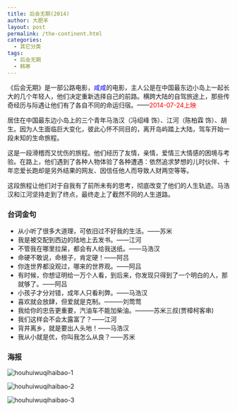 ```yaml
---
title: 后会无期(2014)
author: 大肥羊
layout: post
permalink: /the-continent.html
categories:
  - 其它分类
tags:
  - 后会无期
  - 韩寒
---
```

《后会无期》是一部公路电影，<span style="color: #0000ff;">咸咸</span>的电影，主人公是在中国最东边小岛上一起长大的几个年轻人，他们决定重新选择自己的前路。横跨大陆的自驾旅途上，那些传奇经历与际遇让他们有了各自不同的命运归宿。——<span style="color: #ff0000;">2014-07-24上映</span>  


  
居住在中国最东边小岛上的三个青年马浩汉（冯绍峰 饰）、江河（陈柏霖 饰）、胡生。因为人生面临巨大变化，彼此心怀不同目的，离开岛屿踏上大陆，驾车开始一段未知的生命旅程。 　　

这是一段滑稽而又忧伤的旅程。他们经历了友情，亲情，爱情三大情感的困境与考验。在路上，他们遇到了各种人物体验了各种遭遇：依然追求梦想的儿时伙伴、十年恋爱长跑却是另外结果的网友、因信任他人而导致人财两空等等。 　　

这段旅程让他们对于自我有了前所未有的思考，彻底改变了他们的人生轨迹。马浩汉和江河坚持走到了终点，最终走上了截然不同的人生道路。

### 台词金句

  * 从小听了很多大道理，可依旧过不好我的生活。——苏米
  * 我是被交配到西边的陆地上去发书。——江河
  * 不管我在哪里拉屎，都会有人给我送纸。——马浩汉
  * 命硬不敢说，命根子，肯定硬！——阿吕
  * 你连世界都没观过，哪来的世界观。——阿吕
  * 有时候，你想证明给一万个人看，到后来，你发现只得到了一个明白的人，那就够了。——阿吕
  * 小孩子才分对错，成年人只看利弊。——马浩汉
  * 喜欢就会放肆，但爱就是克制。———刘莺莺
  * 我给你的忠告更重要，汽油车不能加柴油。———苏米三叔(贾樟柯客串)
  * 我们这样会不会太露富了？——江河
  * 背井离乡，就是要出人头地！——马浩汉
  * 我从小就是优，你叫我怎么从良？——苏米

### 海报

![houhuiwuqihaibao-1][1]

![houhuiwuqihaibao-2][2]

![houhuiwuqihaibao-3][3]

 [1]: https://cyhour.com/wp-content/uploads/2014/07/houhuiwuqihaibao-1.jpg
 [2]: https://cyhour.com/wp-content/uploads/2014/07/houhuiwuqihaibao-2.jpg
 [3]: https://cyhour.com/wp-content/uploads/2014/07/houhuiwuqihaibao-3.jpg